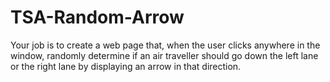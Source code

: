 # TSA-Random-Arrow

Your job is to create a web page that, when the user clicks anywhere in the window, randomly determine if an air traveller should go down the left lane or the right lane by displaying an arrow in that direction.
